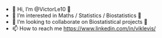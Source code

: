 - 👋 Hi, I’m @VictorLe10 👋 
- 👀 I’m interested in Maths / Statistics / Biostatistics  👀
- 📖 I’m looking to collaborate on Biostatistical projects 📖
- 📫 How to reach me https://www.linkedin.com/in/viklevis/

<!---
VictorLe10/VictorLe10 is a ✨ special ✨ repository because its `README.md` (this file) appears on your GitHub profile.
You can click the Preview link to take a look at your changes.
--->
